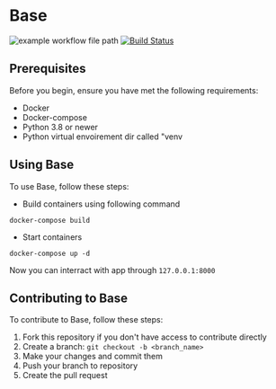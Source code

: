 # Base
![example workflow file path](https://github.com/actions/hello-world/workflows/.github/workflows/main.yml/badge.svg)
[![Build Status](https://travis-ci.org/hiddenSt/Base.svg?branch=master)](https://travis-ci.org/hiddenSt/Base)
## Prerequisites
Before you begin, ensure you have met the following requirements:
* Docker
* Docker-compose
* Python 3.8 or newer
* Python virtual envoirement dir called "venv

## Using Base

To use Base, follow these steps:

* Build containers using following command
```Shell
docker-compose build
```
* Start containers
```Shell
docker-compose up -d
```
Now you can interract with app through `127.0.0.1:8000`

## Contributing to Base
To contribute to Base, follow these steps:
1. Fork this repository if you don't have access to contribute directly
2. Create a branch: `git checkout -b <branch_name>`
3. Make your changes and commit them
4. Push your branch to repository
5. Create the pull request



